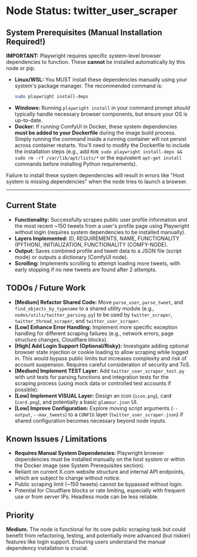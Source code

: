 # Node Status: twitter_user_scraper

## System Prerequisites (Manual Installation Required!)

**IMPORTANT:** Playwright requires specific system-level browser dependencies to function. These **cannot** be installed automatically by this node or pip.

- **Linux/WSL:** You MUST install these dependencies manually using your system's package manager. The recommended command is:
  ```bash
  sudo playwright install-deps
  ```
- **Windows:** Running `playwright install` in your command prompt *should* typically handle necessary browser components, but ensure your OS is up-to-date.
- **Docker:** If running ComfyUI in Docker, these system dependencies **must be added to your Dockerfile** during the image build process. Simply running the command inside a running container will not persist across container restarts. You'll need to modify the Dockerfile to include the installation steps (e.g., add `RUN sudo playwright install-deps && sudo rm -rf /var/lib/apt/lists/*` or the equivalent `apt-get install` commands before installing Python requirements).

Failure to install these system dependencies will result in errors like "Host system is missing dependencies" when the node tries to launch a browser.

---

## Current State

- **Functionality:** Successfully scrapes public user profile information and the most recent ~150 tweets from a user's profile page using Playwright without login (requires system dependencies to be installed manually).
- **Layers Implemented:** ID, REQUIREMENTS, NAME, FUNCTIONALITY (PYTHON), INITIALIZATION, FUNCTIONALITY (COMFY-NODE).
- **Output:** Saves combined profile and tweet data to a JSON file (script mode) or outputs a dictionary (ComfyUI node).
- **Scrolling:** Implements scrolling to attempt loading more tweets, with early stopping if no new tweets are found after 2 attempts.

## TODOs / Future Work

- **[Medium] Refactor Shared Code:** Move `parse_user`, `parse_tweet`, and `find_objects_by_typename` to a shared utility module (e.g., `nodes/utils/twitter_parsing.py`) to be used by `twitter_scraper`, `twitter_thread_scraper`, and `twitter_user_scraper`.
- **[Low] Enhance Error Handling:** Implement more specific exception handling for different scraping failures (e.g., network errors, page structure changes, Cloudflare blocks).
- **[High] Add Login Support (Optional/Risky):** Investigate adding optional browser state injection or cookie loading to allow scraping while logged in. This would bypass public limits but increases complexity and risk of account suspension. Requires careful consideration of security and ToS.
- **[Medium] Implement TEST Layer:** Add `twitter_user_scraper_test.py` with unit tests for parsing functions and integration tests for the scraping process (using mock data or controlled test accounts if possible).
- **[Low] Implement VISUAL Layer:** Design an icon (`icon.png`), card (`card.png`), and potentially a basic `glamour.json` UI.
- **[Low] Improve Configuration:** Explore moving script arguments (`--output`, `--max_tweets`) to a `CONFIG` layer (`twitter_user_scraper.json`) if shared configuration becomes necessary beyond node inputs.

## Known Issues / Limitations

- **Requires Manual System Dependencies:** Playwright browser dependencies must be installed manually on the host system or within the Docker image (see System Prerequisites section).
- Reliant on current X.com website structure and internal API endpoints, which are subject to change without notice.
- Public scraping limit (~150 tweets) cannot be bypassed without login.
- Potential for Cloudflare blocks or rate limiting, especially with frequent use or from server IPs. Headless mode can be less reliable.

## Priority

**Medium.** The node is functional for its core public scraping task but could benefit from refactoring, testing, and potentially more advanced (but riskier) features like login support. Ensuring users understand the manual dependency installation is crucial. 